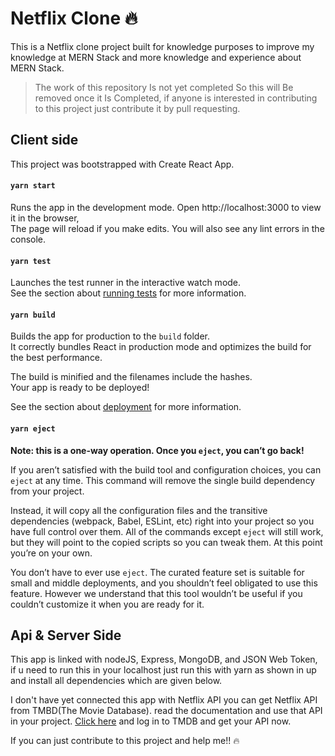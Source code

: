 # Netflix Clone 🔥


This is a Netflix clone project built for knowledge purposes to improve my knowledge at MERN Stack and more knowledge and experience about MERN Stack.

> The work of this repository Is not yet completed So this will Be removed once it Is Completed, if anyone is interested in contributing to this project just contribute it by pull requesting.

## Client side

This project was bootstrapped with Create React App.

#### `yarn start`

Runs the app in the development mode.
Open http://localhost:3000 to view it in the browser,       
The page will reload if you make edits.
You will also see any lint errors in the console.

#### `yarn test`

Launches the test runner in the interactive watch mode.\
See the section about [running tests](https://facebook.github.io/create-react-app/docs/running-tests) for more information.

#### `yarn build`

Builds the app for production to the `build` folder.\
It correctly bundles React in production mode and optimizes the build for the best performance.

The build is minified and the filenames include the hashes.\
Your app is ready to be deployed!

See the section about [deployment](https://facebook.github.io/create-react-app/docs/deployment) for more information.

#### `yarn eject`

**Note: this is a one-way operation. Once you `eject`, you can’t go back!**

If you aren’t satisfied with the build tool and configuration choices, you can `eject` at any time. This command will remove the single build dependency from your project.

Instead, it will copy all the configuration files and the transitive dependencies (webpack, Babel, ESLint, etc) right into your project so you have full control over them. All of the commands except `eject` will still work, but they will point to the copied scripts so you can tweak them. At this point you’re on your own.

You don’t have to ever use `eject`. The curated feature set is suitable for small and middle deployments, and you shouldn’t feel obligated to use this feature. However we understand that this tool wouldn’t be useful if you couldn’t customize it when you are ready for it.

## Api & Server Side


This app is linked with nodeJS, Express, MongoDB, and JSON Web Token, if u need to run this in your localhost just run this with yarn as shown in up and install all dependencies which are given below.

I don't have yet connected this app with Netflix API you can get Netflix API from TMBD(The Movie Database). read the documentation and use that API in your project. [Click here](https://www.themoviedb.org/) and log in to TMDB and get your API now.


If you can just contribute to this project and help me!! 🔥
